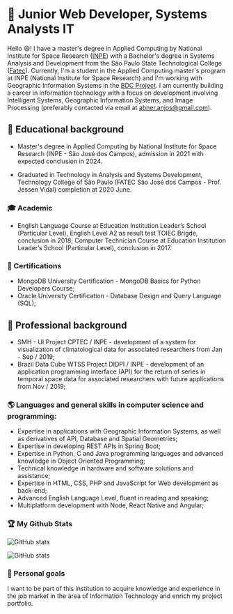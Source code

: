 # 🔭 Junior Web Developer, Systems Analysts IT

Hello 😄! I have a master's degree in Applied Computing by National Institute for Space Research ([INPE](https://www.gov.br/inpe/pt-br)) with a Bachelor's degree in Systems Analysis and Development from the São Paulo State Technological College ([Fatec](https://fatecsjc-prd.azurewebsites.net/)). Currently, I'm a student in the Applied Computing master's program at INPE (National Institute for Space Research) and I'm working with Geographic Information Systems in the [BDC Project](http://www.brazildatacube.org/en/home-page-2/). I am currently building a career in information technology with a focus on development involving Intelligent Systems, Geographic Information Systems, and Image Processing (preferably contacted via email at [abner.anjos@gmail.com](mailto:abner.anjos@gmail.com)).

## 🌱 Educational background

- Master's degree in Applied Computing by National Institute for Space Research (INPE - São José dos Campos), admission in 2021 with expected conclusion in 2024.

- Graduated in Technology in Analysis and Systems Development, Technology College of São Paulo (FATEC São José dos Campos - Prof. Jessen Vidal) completion at 2020 June.

### :mortar_board: Academic

- English Language Course at Education Institution Leader’s School (Particular Level), English Level A2 as result test TOIEC Brigde, conclusion in 2018;
Computer Technician Course at Education Institution Leader’s School (Particular Level), conclusion in 2017.

### :tada: Certifications

- MongoDB University Certification - MongoDB Basics for Python Developers Course;
- Oracle University Certification - Database Design and Query Language (SQL);

## :office: Professional background

- SMH - UI Project CPTEC / INPE - development of a system for visualization of climatological data for associated researchers from Jan - Sep / 2019;
- Brazil Data Cube WTSS Project DIDPI / INPE - development of an application programming interface (API) for the return of series in temporal space data for associated researchers with future applications from Nov / 2019;

### :earth_americas: Languages and general skills in computer science and programming:

- Expertise in applications with Geographic Information Systems, as well as derivatives of API, Database and Spatial Geometries;
- Expertise in developing REST APIs in Spring Boot;
- Expertise in Python, C and Java programming languages and advanced knowledge in Object Oriented Programming;
- Technical knowledge in hardware and software solutions and assistance;
- Expertise in HTML, CSS, PHP and JavaScript for Web development as back-end;
- Advanced English Language Level, fluent in reading and speaking;
- Multiplatform development with Node, React Native and Angular;

### :trophy: My Github Stats

![GitHub stats](https://github-readme-stats.vercel.app/api?username=AbnerErnaniADSFatec&show_icons=true&theme=tokyonight)

![GitHub stats](https://github-readme-stats.vercel.app/api/top-langs/?username=AbnerErnaniADSFatec&theme=tokyonight)

### :stars: Personal goals

I want to be part of this institution to acquire knowledge and experience in the job market in the area of Information Technology and enrich my project portfolio.
